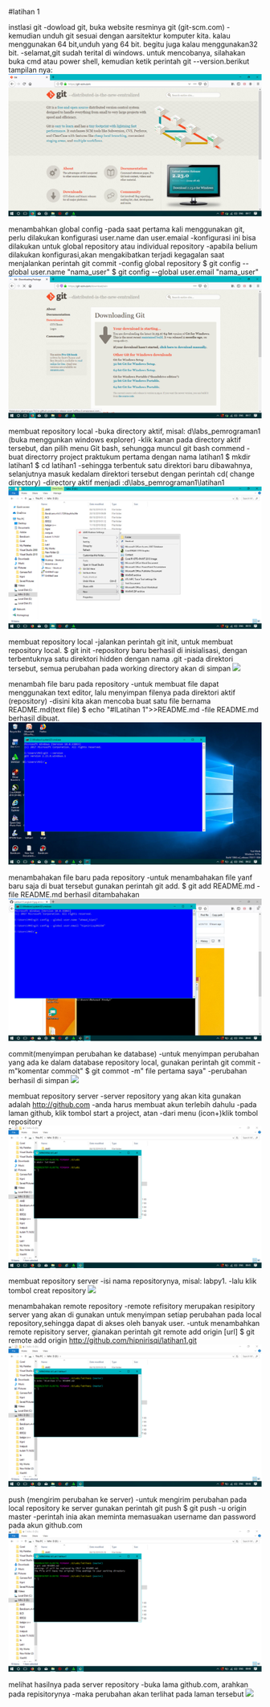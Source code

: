 #latihan 1

instlasi git
-dowload git, buka website resminya git (git-scm.com)
-kemudian unduh git sesuai dengan aarsitektur komputer kita. kalau menggunakan 64 bit,unduh yang 64 bit. begitu juga kalau menggunakan32 bit.
-selamat,git sudah terital di windows. untuk mencobanya, silahakan buka cmd atau power shell, kemudian ketik perintah git --version.berikut tampilan nya:
![](screenshot/langkah%201.jpg)

menambahkan global config
-pada saat pertama kali menggunakan git, perlu dilakukan konfigurasi user.name dan user.emaial
-konfigurasi ini bisa dilakukan untuk global repository atau individual repository
-apabila belium dilakukan konfigurasi,akan mengakibatkan terjadi kegagalan saat menjalankan perintah git commit
-config global repository 
 $ git config --global user.name "nama_user"
 $ git config --global user.email "nama_user"
 ![](screenshot/langkah%202.jpg)

membuat repository local
-buka directory aktif, misal: d\labs_pemrograman1 (buka menggunkan windows explorer)
-klik kanan pada directory aktif tersebut, dan pilih menu Git bash, sehungga muncul git bash commend
-buat directorry project praktukum pertama dengan nama latihan1
 $ mkdir latihan1
 $ cd latihan1
-sehingga terbentuk satu direktori baru dibawahnya, selanjutnya masuk kedalam direktori tersebut dengan perintah cd( change directory) 
-directory aktif menjadi :d\labs_pemrograman1\latihan1
![](screenshot/langkah%203.jpg)

membuat repository local
-jalankan perintah git init, untuk membuat repository local.
$ git init
-repository baru berhasil di inisialisasi, dengan terbentuknya satu direktori hidden dengan nama .git
-pada direktori tersebut, semua perubahan pada working directory akan di simpan
![](screenshot/lankah%204.jpg)

menambah file baru pada repository
-untuk membuat file dapat menggunakan text editor, lalu menyimpan filenya pada direktori aktif (repository)
-disini kita akan mencoba buat satu file bernama README.md(text file)
$ echo "#lLatihan 1">>README.md
-file README.md berhasil dibuat.
![](screenshot/langkah%205.jpg)

menambahakan file baru pada repository
-untuk menambahakan file yanf baru saja di buat tersebut gunakan perintah git add.
$ git add README.md
-file README.md berhasil ditambahakan
![](screenshot/langkah%206.jpg)

commit(menyimpan perubahan ke database)
-untuk menyimpan perubahan yang ada ke dalam database repository local, gunakan perintah git commit -m"komentar commoit"
$ git commot -m" file pertama saya"
-perubahan berhasil di simpan
![](screeenshot/langakah%207.jpg)

membuat repository server
-server repository yang akan kita gunakan adalah http://github.com
-anda harus membuat akun terlebih dahulu
-pada laman github, klik tombol start a project, atan
-dari menu (icon+)klik tombol repository
![](screenshot/langkah%208.jpg)

membuat repository server
-isi nama repositorynya, misal: labpy1.
-lalu klik tombol creat repository
![](screenshot/langkah%209.jpg)

menambahakan remote repository 
-remote refisitory merupakan resipitory server yang akan di gunakan untuk menyimpan setiap perubahan pada local repository,sehingga dapat di akses oleh banyak user.
-untuk menambahkan remote repisitory server, gianakan perintah git remote add origin [url]
$ git remote add origin http://github.com/hipnirisqi/latihan1.git
![](screenshot/langkah%2010.jpg)

push (mengirim perubahan ke server)
-untuk mengirim perubahan pada local repository ke server gunakan perintah git push
$ git push -u origin master
-perintah inia akan meminta memasuakan username dan password pada akun github.com
![](screenshot/langkah%2011.jpg)

melihat hasilnya pada server repository
-buka lama github.com, arahkan pada repisitorynya
-maka perubahan akan terlihat pada laman tersebut
![](screenshot/langkah%2012.jpg)
